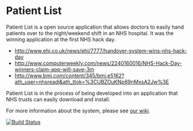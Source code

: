 # Patient List

Patient List is a open source application that allows doctors to easily hand patients over to the night/weekend shift in an NHS hospital.  It was the winning application at the first NHS hack day.

* http://www.ehi.co.uk/news/ehi/7777/handover-system-wins-nhs-hack-day
* http://www.computerweekly.com/news/2240160016/NHS-Hack-Day-winners-claim-app-will-save-3m
* http://www.bmj.com/content/345/bmj.e5162?ath_user=nhsreadj&ath_ttok=%3CUBZOuKNp69nMxsA2Jw%3E

Patient List is in the process of being developed into an application that NHS trusts can easily download and install.

For more information about the system, please see [our wiki](https://github.com/edgecase/nhs-patientlist/wiki/Patient-List-Wiki).

[![Build Status](https://secure.travis-ci.org/edgecase/nhs-patientlist.png)](http://travis-ci.org/edgecase/nhs-patientlist)
